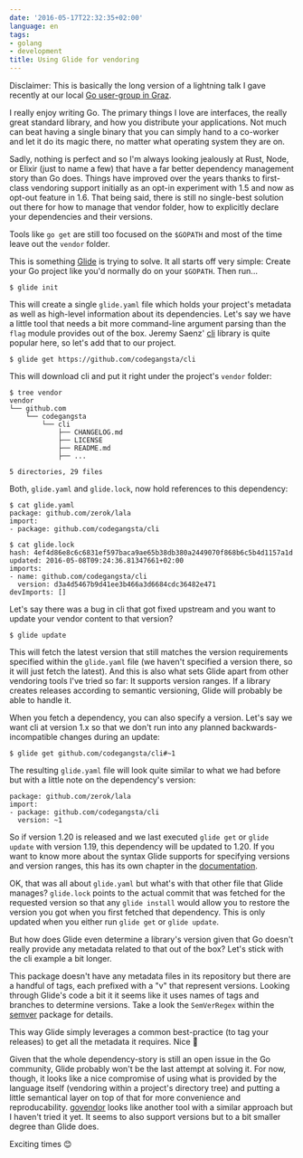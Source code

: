 ```yaml
---
date: '2016-05-17T22:32:35+02:00'
language: en
tags:
- golang
- development
title: Using Glide for vendoring
---
```


Disclaimer: This is basically the long version of a lightning talk I gave
recently at our local [Go user-group in Graz][gograz].

I really enjoy writing Go. The primary things I love are interfaces, the really
great standard library, and how you distribute your applications. Not much can
beat having a single binary that you can simply hand to a co-worker and let it
do its magic there, no matter what operating system they are on.

Sadly, nothing is perfect and so I'm always looking jealously at Rust, Node, or
Elixir (just to name a few) that have a far better dependency management story
than Go does. Things have improved over the years thanks to first-class
vendoring support initially as an opt-in experiment with 1.5 and now as opt-out
feature in 1.6. That being said, there is still no single-best solution out
there for how to manage that vendor folder, how to explicitly declare your
dependencies and their versions.

Tools like `go get` are still too focused on the `$GOPATH` and most of the time
leave out the `vendor` folder.

This is something [Glide][] is trying to solve. It all starts off very simple:
Create your Go project like you'd normally do on your `$GOPATH`. Then run...

[glide]: http://glide.sh/

```
$ glide init
```

This will create a single `glide.yaml` file which holds your project's metadata
as well as high-level information about its dependencies. Let's say we have a
little tool that needs a bit more command-line argument parsing than the `flag`
module provides out of the box. Jeremy Saenz' [cli][] library is quite popular
here, so let's add that to our project.

[cli]: https://github.com/codegangsta/cli

```
$ glide get https://github.com/codegangsta/cli
```

This will download cli and put it right under the project's `vendor` folder:

```
$ tree vendor
vendor
└── github.com
    └── codegangsta
        └── cli
            ├── CHANGELOG.md
            ├── LICENSE
            ├── README.md
            ├── ...

5 directories, 29 files
```

Both, `glide.yaml` and `glide.lock`, now hold references to this dependency:

```
$ cat glide.yaml
package: github.com/zerok/lala
import:
- package: github.com/codegangsta/cli

$ cat glide.lock
hash: 4ef4d86e8c6c6831ef597baca9ae65b38db380a2449070f868b6c5b4d1157a1d
updated: 2016-05-08T09:24:36.81347661+02:00
imports:
- name: github.com/codegangsta/cli
  version: d3a4d5467b9d41ee3b466a3d6684cdc36482e471
devImports: []
```

Let's say there was a bug in cli that got fixed upstream and you want to
update your vendor content to that version?

```
$ glide update
```

This will fetch the latest version that still matches the version requirements
specified within the `glide.yaml` file (we haven't specified a version there, so
it will just fetch the latest). And this is also what sets Glide apart from
other vendoring tools I've tried so far: It supports version ranges. If a
library creates releases according to semantic versioning, Glide will probably
be able to handle it.

When you fetch a dependency, you can also specify a version. Let's say we want
cli at version 1.x so that we don't run into any planned backwards-incompatible
changes during an update:

```
$ glide get github.com/codegangsta/cli#~1
```

The resulting `glide.yaml` file will look quite similar to what we had before
but with a little note on the dependency's version:

```
package: github.com/zerok/lala
import:
- package: github.com/codegangsta/cli
  version: ~1
```

So if version 1.20 is released and we last executed `glide get` or `glide update`
with version 1.19, this dependency will be updated to 1.20. If you want
to know more about the syntax Glide supports for specifying versions and version
ranges, this has its own chapter in the [documentation][doc].

[doc]: http://glide.readthedocs.io/en/latest/versions/

OK, that was all about `glide.yaml` but what's with that other file that Glide
manages?  `glide.lock` points to the actual commit that was fetched for the
requested version so that any `glide install` would allow you to restore the
version you got when you first fetched that dependency. This is only updated
when you either run `glide get` or `glide update`.

But how does Glide even determine a library's version given that Go doesn't
really provide any metadata related to that out of the box? Let's stick with the
cli example a bit longer.

This package doesn't have any metadata files in its repository but there are a
handful of tags, each prefixed with a "v" that represent versions. Looking
through Glide's code a bit it it seems like it uses names of tags and branches
to determine versions. Take a look the `SemVerRegex` within the [semver][]
package for details.

[semver]: https://github.com/Masterminds/semver

This way Glide simply leverages a common best-practice (to tag your releases) to
get all the metadata it requires. Nice 🙂

Given that the whole dependency-story is still an open issue in the Go
community, Glide probably won't be the last attempt at solving it. For now,
though, it looks like a nice compromise of using what is provided by the
language itself (vendoring within a project's directory tree) and putting a
little semantical layer on top of that for more convenience and
reproducability. [govendor][] looks like another tool with a similar approach
but I haven't tried it yet. It seems to also support versions but to a bit
smaller degree than Glide does.

Exciting times 😊

[gograz]: http://gograz.org
[govendor]: https://github.com/kardianos/govendor
